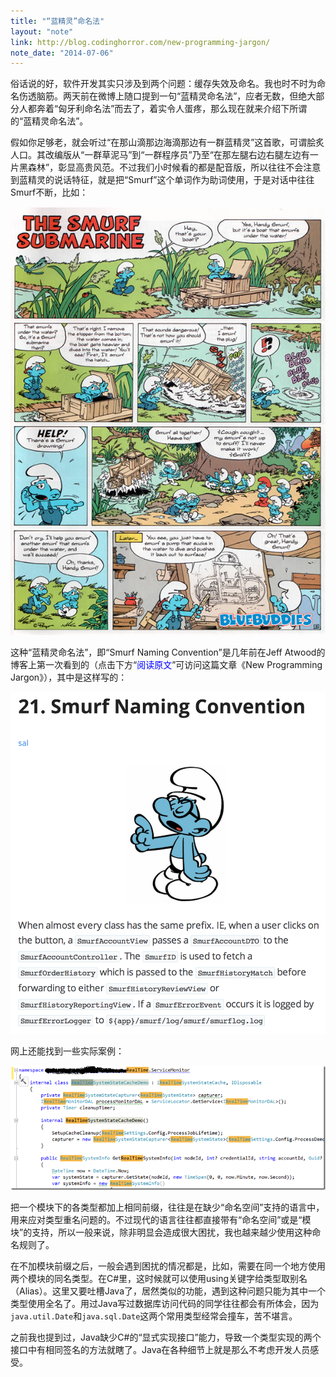 ```yaml
---
title: "“蓝精灵”命名法"
layout: "note"
link: http://blog.codinghorror.com/new-programming-jargon/
note_date: "2014-07-06"
---
```


俗话说的好，软件开发其实只涉及到两个问题：缓存失效及命名。我也时不时为命名伤透脑筋。两天前在微博上随口提到一句“蓝精灵命名法”，应者无数，但绝大部分人都奔着“匈牙利命名法”而去了，着实令人蛋疼，那么现在就来介绍下所谓的“蓝精灵命名法”。

假如你足够老，就会听过“在那山滴那边海滴那边有一群蓝精灵”这首歌，可谓脍炙人口。其改编版从“一群草泥马”到“一群程序员”乃至“在那左腿右边右腿左边有一片黑森林”，彰显高贵风范。不过我们小时候看的都是配音版，所以往往不会注意到蓝精灵的说话特征，就是把“Smurf”这个单词作为助词使用，于是对话中往往Smurf不断，比如：

<img src="1.jpg" />

这种“蓝精灵命名法”，即“Smurf Naming Convention”是几年前在Jeff Atwood的博客上第一次看到的（点击下方“<span style="color:blue;">阅读原文</span>”可访问这篇文章《New Programming Jargon》），其中是这样写的：

<img src="2.png" width="572" />

网上还能找到一些实际案例：

<img src="3.png" />

把一个模块下的各类型都加上相同前缀，往往是在缺少“命名空间”支持的语言中，用来应对类型重名问题的。不过现代的语言往往都直接带有“命名空间”或是“模块”的支持，所以一般来说，除非明显会造成很大困扰，我也越来越少使用这种命名规则了。

在不加模块前缀之后，一般会遇到困扰的情况都是，比如，需要在同一个地方使用两个模块的同名类型。在C#里，这时候就可以使用using关键字给类型取别名（Alias）。这里又要吐槽Java了，居然类似的功能，遇到这种问题只能为其中一个类型使用全名了。用过Java写过数据库访问代码的同学往往都会有所体会，因为`java.util.Date`和`java.sql.Date`这两个常用类型经常会撞车，苦不堪言。

之前我也提到过，Java缺少C#的“显式实现接口”能力，导致一个类型实现的两个接口中有相同签名的方法就瞎了。Java在各种细节上就是那么不考虑开发人员感受。